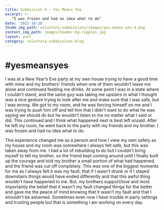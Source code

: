 ```yaml
---
title: Submission 4 - Yes Means Yes
excerpt: >-
   "I was frozen and had no idea what to do" 
date: '2021-10-28'
thumb_img_path: voluntary-submissions/images/yes-means-yes-4.png
content_img_path: images/header-bg-ripples.jpg
layout: post
category: voluntary-submissions-blog
---
```

# #yesmeansyes 

I was at a New Year’s Eve party at my own house trying to have a good time with mine and my brothers’ friends when one of them wouldn’t leave me alone and continued
feeding me drinks. At some point I was in a state where I couldn’t stand, and the same guy was taking me upstairs in what I thought was a nice gesture trying to 
look after me and make sure that I was safe, but I was wrong. We got to my room, and he was forcing himself on me and I was trying to push him off and tell him that
I didn’t want to do what he was saying we should do but he wouldn’t listen to me no matter what I said or did. This continued and I think what happened next is best
left unsaid. After he left my room, he went back to the party with my friends and my brother. I was frozen and had no idea what to do. 

This experience changed me as a person and how I view my own safety as my house and my room was somewhere I always felt safe, but this was taken away from me. I had
a lot of rebuilding to do but I couldn’t bring myself to tell my brother, so the friend kept coming around until I finally built up the courage and told my brother 
a small portion of what had happened, and the friend was cut off completely. This was one of the biggest moments for me as I always felt it was my fault, that if I
wasn’t drunk or if I stayed downstairs things would have ended differently and that this awful thing wouldn’t have happened to me. But, my brothers support/love and most importantly the belief that it wasn’t my fault changed things for the better and gave me the peace of mind knowing that it wasn’t my fault and that I 
shouldn’t be ashamed. Sometimes even now I have trouble in party settings and trusting people but that is something I am working on every day. 
